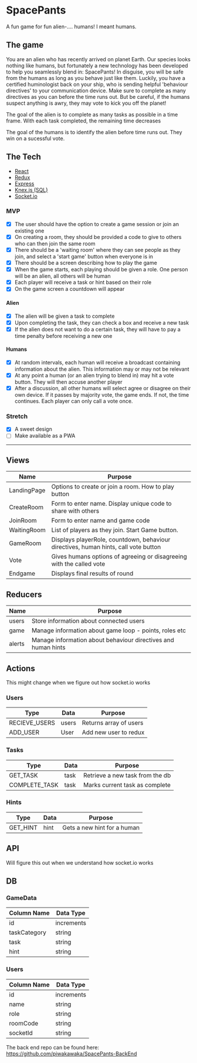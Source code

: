 # SpacePants
A fun game for fun alien-.... humans!  I meant humans.

## The game
You are an alien who has recently arrived on planet Earth.  Our species looks nothing like humans, but fortunately a new technology has been developed to help you seamlessly blend in: SpacePants!  In disguise, you will be safe from the humans as long as you behave just like them. Luckily, you have a certified huminologist back on your ship, who is sending helpful 'behaviour directives' to your communication device.  Make sure to complete as many directives as you can before the time runs out.  But be careful, if the humans suspect anything is awry, they may vote to kick you off the planet!

The goal of the alien is to complete as many tasks as possible in a time frame.  With each task completed, the remaining time decreases

The goal of the humans is to identify the alien before time runs out.  They win on a sucessful vote.

## The Tech

* [React](https://reactjs.org/docs/getting-started.html)
* [Redux](https://redux.js.org/)
* [Express](https://expressjs.com/en/api.html)
* [Knex.js (SQL)](https://knexjs.org/)
* [Socket.io](https://socket.io/)

### MVP

- [x] The user should have the option to create a game session or join an existing one
- [x] On creating a room, they should be provided a code to give to others who can then join the same room
- [x] There should be a 'waiting room' where they can see people as they join, and select a 'start game' button when everyone is in
- [x] There should be a screen describing how to play the game
- [x] When the game starts, each playing should be given a role.  One person will be an alien, all others will be human
- [x] Each player will receive a task or hint based on their role
- [x] On the game screen a countdown will appear

#### Alien
- [x] The alien will be given a task to complete
- [x] Upon completing the task, they can check a box and receive a new task
- [x] If the alien does not want to do a certain task, they will have to pay a time penalty before receiving a new one

#### Humans
- [x] At random intervals, each human will receive a broadcast containing information about the alien.  This information may or may not be relevant
- [x] At any point a human (or an alien trying to blend in) may hit a vote button.  They will then accuse another player
- [x] After a discussion, all other humans will select agree or disagree on their own device.  If it passes by majority vote, the game ends.  If not, the time continues.  Each player can only call a vote once.

### Stretch

- [x] A sweet design
- [ ] Make available as a PWA

---


## Views

| Name | Purpose |
| --- | --- |
| LandingPage | Options to create or join a room.  How to play button |
| CreateRoom | Form to enter name.  Display unique code to share with others |
| JoinRoom | Form to enter name and game code |
| WaitingRoom | List of players as they join. Start Game button. |
| GameRoom | Displays playerRole, countdown, behaviour directives, human hints, call vote button |
| Vote | Gives humans options of agreeing or disagreeing with the called vote |
| Endgame | Displays final results of round |


## Reducers

| Name | Purpose |
| --- | --- |
| users | Store information about connected users |
| game | Manage information about game loop - points, roles etc |
| alerts | Manage information about behaviour directives and human hints |


## Actions
This might change when we figure out how socket.io works

### Users

| Type | Data | Purpose |
| --- | --- | --- |
| RECIEVE_USERS | users | Returns array of users |
| ADD_USER | User | Add new user to redux |

### Tasks

| Type | Data | Purpose |
| --- | --- | --- |
| GET_TASK | task | Retrieve a new task from the db |
| COMPLETE_TASK | task | Marks current task as complete |

### Hints

| Type | Data | Purpose |
| --- | --- | --- |
| GET_HINT | hint | Gets a new hint for a human |


## API

Will figure this out when we understand how socket.io works


## DB

### GameData

| Column Name | Data Type |
| --- | --- |
| id | increments |
| taskCategory | string |
| task | string |
| hint | string |

### Users

| Column Name | Data Type |
| --- | --- |
| id | increments |
| name | string |
| role | string |
| roomCode | string |
| socketId | string |

The back end repo can be found here:
https://github.com/piwakawaka/SpacePants-BackEnd
